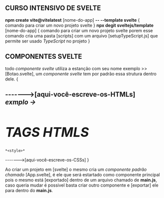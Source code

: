 ## CURSO INTENSIVO DE SVELTE

**npm create vite@vitelatest** [nome-do-app] **-- --template svelte** { comando para criar um novo projeto svelte }
**npx degit sveltejs/template** [nome-do-app] { comando para criar um novo projeto svelte porem esse comando cria uma pasta [scripts]
com um arquivo [setupTypeScript.js] que permite ser usado *TypeScript* no projeto }


## COMPONENTES SVELTE

todo *componente svelte* utiliza a estanção com seu nome exemplo >> [Botao.svelte],
um *componente svelte* tem por padrão essa strutura dentro dele.
{
    *<script>*
------->[aqui-você-escreve-os-códigos-JAVASCRIPT]
    *</script>*

------->[aqui-você-escreve-os-HTMLs]
*exmplo ->* *<h1>TAGS HTMLS</h1>*
-
    *<style>*
------->[aqui-você-escreve-os-CSSs]
    *</style>*
}

Ao criar um projeto em [svelte] o mesmo cria um *componente padrão chamado* [App.svelte],
é ele que será estartado como componente principal pois o mesmo está [exportado] dentro de um arquivo chamado de **main.js**, caso queria mudar é possivel basta criar outro componente
e [exportar] ele para dentro do **main.js**.

